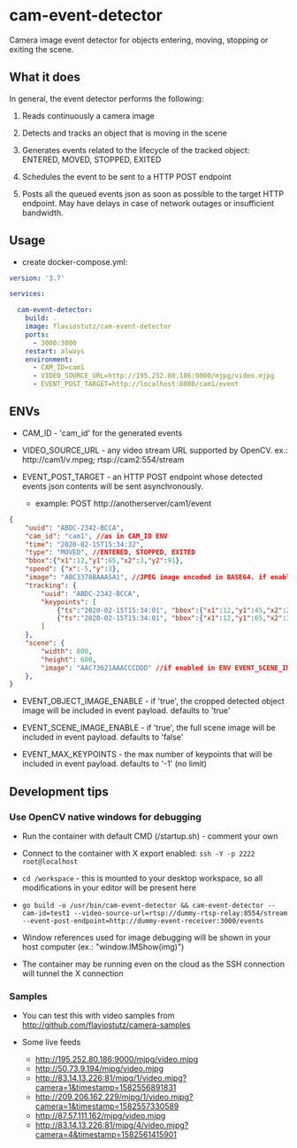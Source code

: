 # cam-event-detector

Camera image event detector for objects entering, moving, stopping or exiting the scene.

## What it does

In general, the event detector performs the following:

1. Reads continuously a camera image

2. Detects and tracks an object that is moving in the scene

3. Generates events related to the lifecycle of the tracked object: ENTERED, MOVED, STOPPED, EXITED

4. Schedules the event to be sent to a HTTP POST endpoint

5. Posts all the queued events json as soon as possible to the target HTTP endpoint. May have delays in case of network outages or insufficient bandwidth.

## Usage

* create docker-compose.yml:

```yml
version: '3.7'

services:

  cam-event-detector:
    build: .
    image: flaviostutz/cam-event-detector
    ports:
      - 3000:3000
    restart: always
    environment:
      - CAM_ID=cam1
      - VIDEO_SOURCE_URL=http://195.252.80.186:9000/mjpg/video.mjpg
      - EVENT_POST_TARGET=http://localhost:8080/cam1/event
```

## ENVs

* CAM_ID - 'cam_id' for the generated events

* VIDEO_SOURCE_URL - any video stream URL supported by OpenCV. ex.: http://cam1/v.mpeg; rtsp://cam2:554/stream

* EVENT_POST_TARGET - an HTTP POST endpoint whose detected events json contents will be sent asynchronously.

  * example: POST http://anotherserver/cam1/event

```json
{
    "uuid": "ABDC-2342-BCCA",
    "cam_id": "cam1", //as in CAM_ID ENV
    "time": "2020-02-15T15:34:32",
    "type": "MOVED", //ENTERED, STOPPED, EXITED
    "bbox":{"x1":12,"y1":65,"x2":3,"y2":91},
    "speed": {"x":-5,"y":3},
    "image": "ABC3378BAAASA1", //JPEG image encoded in BASE64. if enabled in ENV EVENT_OBJECT_IMAGE_ENABLE
    "tracking": {
        "uuid": "ABDC-2342-BCCA",
        "keypoints": [
            {"ts":"2020-02-15T15:34:01", "bbox":{"x1":12,"y1":45,"x2":23,"y2":81}, "speed":{"x":-2,"y":1}},
            {"ts":"2020-02-15T15:34:01", "bbox":{"x1":12,"y1":65,"x2":3,"y2":91}, "speed":{"x":-5,"y":3}}
        ]
    },
    "scene": {
        "width": 800,
        "height": 600,
        "image": "AAC73621AAACCCDDD" //if enabled in ENV EVENT_SCENE_IMAGE_ENABLE
    },
}
```

* EVENT_OBJECT_IMAGE_ENABLE - if 'true', the cropped detected object image will be included in event payload. defaults to 'true'

* EVENT_SCENE_IMAGE_ENABLE - if 'true', the full scene image will be included in event payload. defaults to 'false'

* EVENT_MAX_KEYPOINTS - the max number of keypoints that will be included in event payload. defaults to '-1' (no limit)

## Development tips

### Use OpenCV native windows for debugging

* Run the container with default CMD (/startup.sh) - comment your own

* Connect to the container with X export enabled: ```ssh -Y -p 2222 root@localhost```

* ```cd /workspace``` - this is mounted to your desktop workspace, so all modifications in your editor will be present here

* ```go build -o /usr/bin/cam-event-detector && cam-event-detector --cam-id=test1 --video-source-url=rtsp://dummy-rtsp-relay:8554/stream --event-post-endpoint=http://dummy-event-receiver:3000/events```

* Window references used for image debugging will be shown in your host computer (ex.: "window.IMShow(img)")

* The container may be running even on the cloud as the SSH connection will tunnel the X connection

### Samples

* You can test this with video samples from http://github.com/flaviostutz/camera-samples

* Some live feeds
  * http://195.252.80.186:9000/mjpg/video.mjpg
  * http://50.73.9.194/mjpg/video.mjpg
  * http://83.14.13.226:81/mjpg/1/video.mjpg?camera=1&timestamp=1582556891831
  * http://209.206.162.229/mjpg/1/video.mjpg?camera=1&timestamp=1582557330589
  * http://87.57.111.162/mjpg/video.mjpg
  * http://83.14.13.226:81/mjpg/4/video.mjpg?camera=4&timestamp=1582561415901

